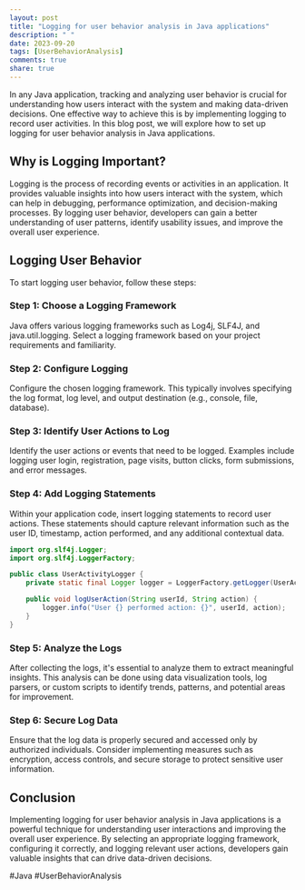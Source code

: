 ```yaml
---
layout: post
title: "Logging for user behavior analysis in Java applications"
description: " "
date: 2023-09-20
tags: [UserBehaviorAnalysis]
comments: true
share: true
---
```


In any Java application, tracking and analyzing user behavior is crucial for understanding how users interact with the system and making data-driven decisions. One effective way to achieve this is by implementing logging to record user activities. In this blog post, we will explore how to set up logging for user behavior analysis in Java applications.

## Why is Logging Important?

Logging is the process of recording events or activities in an application. It provides valuable insights into how users interact with the system, which can help in debugging, performance optimization, and decision-making processes. By logging user behavior, developers can gain a better understanding of user patterns, identify usability issues, and improve the overall user experience.

## Logging User Behavior

To start logging user behavior, follow these steps:

### Step 1: Choose a Logging Framework

Java offers various logging frameworks such as Log4j, SLF4J, and java.util.logging. Select a logging framework based on your project requirements and familiarity.

### Step 2: Configure Logging

Configure the chosen logging framework. This typically involves specifying the log format, log level, and output destination (e.g., console, file, database).

### Step 3: Identify User Actions to Log

Identify the user actions or events that need to be logged. Examples include logging user login, registration, page visits, button clicks, form submissions, and error messages.

### Step 4: Add Logging Statements

Within your application code, insert logging statements to record user actions. These statements should capture relevant information such as the user ID, timestamp, action performed, and any additional contextual data.

```java
import org.slf4j.Logger;
import org.slf4j.LoggerFactory;

public class UserActivityLogger {
    private static final Logger logger = LoggerFactory.getLogger(UserActivityLogger.class);

    public void logUserAction(String userId, String action) {
        logger.info("User {} performed action: {}", userId, action);
    }
}
```

### Step 5: Analyze the Logs

After collecting the logs, it's essential to analyze them to extract meaningful insights. This analysis can be done using data visualization tools, log parsers, or custom scripts to identify trends, patterns, and potential areas for improvement.

### Step 6: Secure Log Data

Ensure that the log data is properly secured and accessed only by authorized individuals. Consider implementing measures such as encryption, access controls, and secure storage to protect sensitive user information.

## Conclusion

Implementing logging for user behavior analysis in Java applications is a powerful technique for understanding user interactions and improving the overall user experience. By selecting an appropriate logging framework, configuring it correctly, and logging relevant user actions, developers gain valuable insights that can drive data-driven decisions.

#Java #UserBehaviorAnalysis